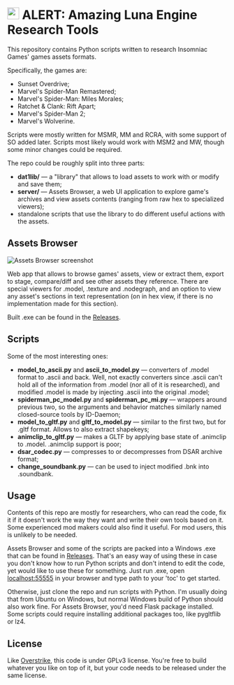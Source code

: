 # <img src="server/static/favicon.ico" height="27pt" /> ALERT: Amazing Luna Engine Research Tools

This repository contains Python scripts written to research Insomniac Games' games assets formats.

Specifically, the games are:
- Sunset Overdrive;
- Marvel's Spider-Man Remastered;
- Marvel's Spider-Man: Miles Morales;
- Ratchet & Clank: Rift Apart;
- Marvel's Spider-Man 2;
- Marvel's Wolverine.

Scripts were mostly written for MSMR, MM and RCRA, with some support of SO added later. Scripts most likely would work with MSM2 and MW, though some minor changes could be required.

The repo could be roughly split into three parts:
- **dat1lib/** — a "library" that allows to load assets to work with or modify and save them;
- **server/** — Assets Browser, a web UI application to explore game's archives and view assets contents (ranging from raw hex to specialized viewers);
- standalone scripts that use the library to do different useful actions with the assets.

## Assets Browser

![Assets Browser screenshot](https://github.com/Tkachov/ALERT/assets/1948111/8f96a428-94d5-4337-9d07-0dc8394b80f9)

Web app that allows to browse games' assets, view or extract them, export to stage, compare/diff and see other assets they reference. There are special viewers for .model, .texture and .nodegraph, and an option to view any asset's sections in text representation (on in hex view, if there is no implementation made for this section).

Built .exe can be found in the [Releases](https://github.com/Tkachov/ALERT/releases).

## Scripts

Some of the most interesting ones:

- **model_to_ascii.py** and **ascii_to_model.py** — converters of .model format to .ascii and back. Well, not exactly converters since .ascii can't hold all of the information from .model (nor all of it is researched), and modified .model is made by injecting .ascii into the original .model;
- **spiderman_pc_model.py** and **spiderman_pc_mi.py** — wrappers around previous two, so the arguments and behavior matches similarly named closed-source tools by ID-Daemon;
- **model_to_gltf.py** and **gltf_to_model.py** — similar to the first two, but for .gltf format. Allows to also extract shapekeys;
- **animclip_to_gltf.py** — makes a GLTF by applying base state of .animclip to .model. .animclip support is poor;
- **dsar_codec.py** — compresses to or decompresses from DSAR archive format;
- **change_soundbank.py** — can be used to inject modified .bnk into .soundbank.

## Usage

Contents of this repo are mostly for researchers, who can read the code, fix it if it doesn't work the way they want and write their own tools based on it. Some experienced mod makers could also find it useful. For mod users, this is unlikely to be needed.

Assets Browser and some of the scripts are packed into a Windows .exe that can be found in [Releases](https://github.com/Tkachov/ALERT/releases). That's an easy way of using these in case you don't know how to run Python scripts and don't intend to edit the code, yet would like to use these for something. Just run .exe, open [localhost:55555](http://localhost:55555/) in your browser and type path to your 'toc' to get started.

Otherwise, just clone the repo and run scripts with Python. I'm usually doing that from Ubuntu on Windows, but normal Windows build of Python should also work fine. For Assets Browser, you'd need Flask package installed. Some scripts could require installing additional packages too, like pygltflib or lz4.

## License

Like [Overstrike](https://github.com/Tkachov/Overstrike), this code is under GPLv3 license. You're free to build whatever you like on top of it, but your code needs to be released under the same license.
